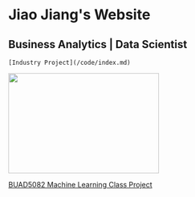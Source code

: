 # Jiao Jiang's Website
## Business Analytics | Data Scientist

```[Industry Project](/code/index.md)```


 
 
 <img src="/assets/img/github1.jpg" width="300" height="200" class="img-responsive" alt=""> 
 
 [BUAD5082 Machine Learning Class Project](/class_project/index.md)
